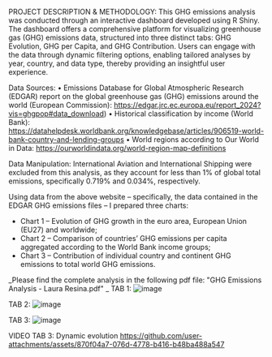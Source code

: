 PROJECT DESCRIPTION & METHODOLOGY:
This GHG emissions analysis was conducted through an interactive dashboard developed using R Shiny. The dashboard offers a comprehensive platform for visualizing greenhouse gas (GHG) emissions data, structured into three distinct tabs: GHG Evolution, GHG per Capita, and GHG Contribution. Users can engage with the data through dynamic filtering options, enabling tailored analyses by year, country, and data type, thereby providing an insightful user experience.
 
 Data Sources:
• Emissions Database for Global Atmospheric Research (EDGAR) report on the global greenhouse gas (GHG) emissions around the world (European Commission): https://edgar.jrc.ec.europa.eu/report_2024?vis=ghgpop#data_download)
• Historical classification by income (World Bank): https://datahelpdesk.worldbank.org/knowledgebase/articles/906519-world-bank-country-and-lending-groups
• World regions according to Our World in Data: https://ourworldindata.org/world-region-map-definitions

 Data Manipulation:
International Aviation and International Shipping were excluded from this analysis, as they account for less than 1% of global total emissions, specifically 0.719% and 0.034%, respectively.


Using data from the above website – specifically, the data contained in the EDGAR GHG emissions files – I prepared three charts:
- Chart 1 – Evolution of GHG growth in the euro area, European Union (EU27) and worldwide;
- Chart 2 – Comparison of countries’ GHG emissions per capita aggregated according to the World Bank income groups;
- Chart 3 – Contribution of individual country and continent GHG emissions to total world GHG emissions.

_Please find the complete analysis in the following pdf file: "GHG Emissions Analysis - Laura Resina.pdf"
_
TAB 1: 
![image](https://github.com/user-attachments/assets/b14469ee-2f23-4d53-9354-44571c9457fd)

TAB 2: 
![image](https://github.com/user-attachments/assets/ff206f4b-bfe3-4ea5-9463-4f69f8a12d70)

TAB 3: ![image](https://github.com/user-attachments/assets/59c88850-33f1-4590-b397-21158fb87a92)

VIDEO TAB 3: Dynamic evolution
https://github.com/user-attachments/assets/870f04a7-076d-4778-b416-b48ba488a547

